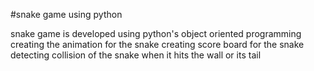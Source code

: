 #snake game using python

snake game is developed using python's object oriented programming
creating the animation for the snake 
creating score board for the snake
detecting collision of the snake when it hits the wall or its tail
